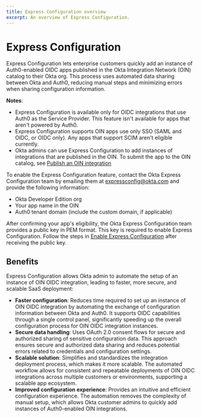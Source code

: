```yaml
---
title: Express Configuration overview
excerpt: An overview of Express Configuration.
---
```

<ApiLifecycle access="ie" />

# Express Configuration

Express Configuration lets enterprise customers quickly add an instance of Auth0-enabled OIDC apps published in the Okta Integration Network (OIN) catalog to their Okta org. This process uses automated data sharing between Okta and Auth0, reducing manual steps and minimizing errors when sharing configuration information.

**Notes**:

* Express Configuration is available only for OIDC integrations that use Auth0 as the Service Provider. This feature isn't available for apps that aren't powered by Auth0.
* Express Configuration supports OIN apps use only SSO (SAML and OIDC, or OIDC only). Any apps that support SCIM aren't eligible currently.
* Okta admins can use Express Configuration to add instances of integrations that are published in the OIN. To submit the app to the OIN catalog, see [Publish an OIN integration](https://developer.okta.com/docs/guides/submit-app-overview/)

To enable the Express Configuration feature, contact the Okta Express Configuration team by emailing them at [expressconfig@okta.com](mailto:expressconfig@okta.com) and provide the following information:

* Okta Developer Edition org
* Your app name in the OIN
* Auth0 tenant domain (include the custom domain, if applicable)

After confirming your app's eligibility, the Okta Express Configuration team provides a public key in PEM format. This key is required to enable Express Configuration. Follow the steps in [Enable Express Configuration](/docs/guides/enable-express-configuration/main/) after receiving the public key.

## Benefits

Express Configuration allows Okta admin to automate the setup of an instance of OIN OIDC integration, leading to faster, more secure, and scalable SaaS deployment:

* **Faster configuration**: Reduces time required to set up an instance of OIN OIDC integration by automating the exchange of configuration information between Okta and Auth0. It supports OIDC capabilities through a single control panel, significantly speeding up the overall configuration process for OIN OIDC integration instances.
* **Secure data handling**: Uses OAuth 2.0 consent flows for secure and authorized sharing of sensitive configuration data. This approach ensures secure and authorized data sharing and reduces potential errors related to credentials and configuration settings.
* **Scalable solution**: Simplifies and standardizes the integration deployment process, which makes it more scalable. The automated workflow allows for consistent and repeatable deployments of OIN OIDC integrations across multiple customers or environments, supporting a scalable app ecosystem.
* **Improved configuration experience**: Provides an intuitive and efficient configuration experience. The automation removes the complexity of manual setup, which allows Okta customer admins to quickly add instances of Auth0-enabled OIN integrations.
